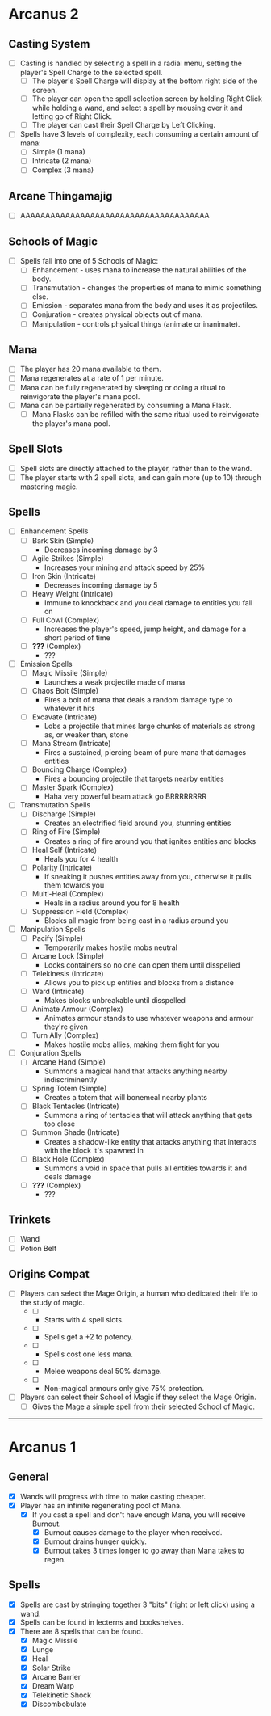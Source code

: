# Arcanus 2

## Casting System
- [ ] Casting is handled by selecting a spell in a radial menu, setting the player's Spell Charge to the selected spell.
  - [ ] The player's Spell Charge will display at the bottom right side of the screen.
  - [ ] The player can open the spell selection screen by holding Right Click while holding a wand, and select a spell by mousing over it and letting go of Right Click.
  - [ ] The player can cast their Spell Charge by Left Clicking.
- [ ] Spells have 3 levels of complexity, each consuming a certain amount of mana:
  - [ ] Simple (1 mana)
  - [ ] Intricate (2 mana)
  - [ ] Complex (3 mana)

## Arcane Thingamajig
- [ ] AAAAAAAAAAAAAAAAAAAAAAAAAAAAAAAAAAAAAA

## Schools of Magic
- [ ] Spells fall into one of 5 Schools of Magic:
  - [ ] Enhancement - uses mana to increase the natural abilities of the body.
  - [ ] Transmutation - changes the properties of mana to mimic something else.
  - [ ] Emission - separates mana from the body and uses it as projectiles.
  - [ ] Conjuration - creates physical objects out of mana.
  - [ ] Manipulation - controls physical things (animate or inanimate).

## Mana
- [ ] The player has 20 mana available to them.
- [ ] Mana regenerates at a rate of 1 per minute.
- [ ] Mana can be fully regenerated by sleeping or doing a ritual to reinvigorate the player's mana pool.
- [ ] Mana can be partially regenerated by consuming a Mana Flask.
  - [ ] Mana Flasks can be refilled with the same ritual used to reinvigorate the player's mana pool.

## Spell Slots
- [ ] Spell slots are directly attached to the player, rather than to the wand.
- [ ] The player starts with 2 spell slots, and can gain more (up to 10) through mastering magic.

## Spells
- [ ] Enhancement Spells
  - [ ] Bark Skin (Simple)
    - Decreases incoming damage by 3
  - [ ] Agile Strikes (Simple)
    - Increases your mining and attack speed by 25%
  - [ ] Iron Skin (Intricate)
    - Decreases incoming damage by 5
  - [ ] Heavy Weight (Intricate)
    - Immune to knockback and you deal damage to entities you fall on
  - [ ] Full Cowl (Complex)
    - Increases the player's speed, jump height, and damage for a short period of time
  - [ ] **???** (Complex)
    - ???
- [ ] Emission Spells
  - [ ] Magic Missile (Simple)
    - Launches a weak projectile made of mana
  - [ ] Chaos Bolt (Simple)
    - Fires a bolt of mana that deals a random damage type to whatever it hits
  - [ ] Excavate (Intricate)
    - Lobs a projectile that mines large chunks of materials as strong as, or weaker than, stone
  - [ ] Mana Stream (Intricate)
    - Fires a sustained, piercing beam of pure mana that damages entities
  - [ ] Bouncing Charge (Complex)
    - Fires a bouncing projectile that targets nearby entities
  - [ ] Master Spark (Complex)
    - Haha very powerful beam attack go BRRRRRRRR
- [ ] Transmutation Spells
  - [ ] Discharge (Simple)
    - Creates an electrified field around you, stunning entities
  - [ ] Ring of Fire (Simple)
    - Creates a ring of fire around you that ignites entities and blocks
  - [ ] Heal Self (Intricate)
    - Heals you for 4 health
  - [ ] Polarity (Intricate)
    - If sneaking it pushes entities away from you, otherwise it pulls them towards you
  - [ ] Multi-Heal (Complex)
    - Heals in a radius around you for 8 health
  - [ ] Suppression Field (Complex)
    - Blocks all magic from being cast in a radius around you
- [ ] Manipulation Spells
  - [ ] Pacify (Simple)
    - Temporarily makes hostile mobs neutral
  - [ ] Arcane Lock (Simple)
    - Locks containers so no one can open them until disspelled
  - [ ] Telekinesis (Intricate)
    - Allows you to pick up entities and blocks from a distance
  - [ ] Ward (Intricate)
    - Makes blocks unbreakable until disspelled
  - [ ] Animate Armour (Complex)
    - Animates armour stands to use whatever weapons and armour they're given
  - [ ] Turn Ally (Complex)
    - Makes hostile mobs allies, making them fight for you
- [ ] Conjuration Spells
  - [ ] Arcane Hand (Simple)
    - Summons a magical hand that attacks anything nearby indiscriminently
  - [ ] Spring Totem (Simple)
    - Creates a totem that will bonemeal nearby plants
  - [ ] Black Tentacles (Intricate)
    - Summons a ring of tentacles that will attack anything that gets too close
  - [ ] Summon Shade (Intricate)
    - Creates a shadow-like entity that attacks anything that interacts with the block it's spawned in
  - [ ] Black Hole (Complex)
    - Summons a void in space that pulls all entities towards it and deals damage
  - [ ] **???** (Complex)
    - ???

## Trinkets
- [ ] Wand
- [ ] Potion Belt

## Origins Compat
- [ ] Players can select the Mage Origin, a human who dedicated their life to the study of magic.
  - [ ] + Starts with 4 spell slots.
  - [ ] + Spells get a +2 to potency.
  - [ ] + Spells cost one less mana.
  - [ ] - Melee weapons deal 50% damage.
  - [ ] - Non-magical armours only give 75% protection.
- [ ] Players can select their School of Magic if they select the Mage Origin.
  - [ ] Gives the Mage a simple spell from their selected School of Magic.

---

# Arcanus 1

## General
- [x] Wands will progress with time to make casting cheaper.
- [x] Player has an infinite regenerating pool of Mana.
  - [x] If you cast a spell and don't have enough Mana, you will receive Burnout.
    - [x] Burnout causes damage to the player when received.
    - [x] Burnout drains hunger quickly.
    - [x] Burnout takes 3 times longer to go away than Mana takes to regen.

## Spells
- [x] Spells are cast by stringing together 3 "bits" (right or left click) using a wand.
- [x] Spells can be found in lecterns and bookshelves.
- [x] There are 8 spells that can be found.
  - [x] Magic Missile
  - [x] Lunge 
  - [x] Heal
  - [x] Solar Strike
  - [x] Arcane Barrier
  - [x] Dream Warp
  - [x] Telekinetic Shock
  - [x] Discombobulate
